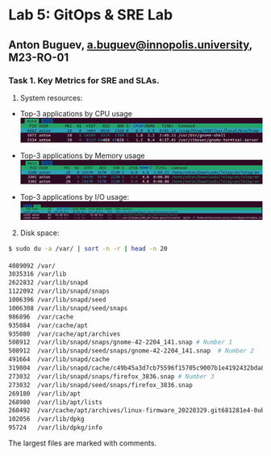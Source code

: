 # Lab 5: GitOps & SRE Lab
## Anton Buguev, a.buguev@innopolis.university, M23-RO-01

### Task 1. Key Metrics for SRE and SLAs.

1. System resources:
- Top-3 applications by CPU usage
![Top CPU usage](images/CPU.png)

- Top-3 applications by Memory usage
![Top Memory usage](images/MEM.png)

- Top-3 applications by I/O usage:
![Top I/O usage](images/IO.png)

2. Disk space:
```sh
$ sudo du -a /var/ | sort -n -r | head -n 20

4089092	/var/
3035316	/var/lib
2622832	/var/lib/snapd
1122092	/var/lib/snapd/snaps
1006396	/var/lib/snapd/seed
1006308	/var/lib/snapd/seed/snaps
986896	/var/cache
935084	/var/cache/apt
935080	/var/cache/apt/archives
508912	/var/lib/snapd/snaps/gnome-42-2204_141.snap # Number 1
508912	/var/lib/snapd/seed/snaps/gnome-42-2204_141.snap  # Number 2
491664	/var/lib/snapd/cache
319804	/var/lib/snapd/cache/c49b45a3d7cb75596f15705c9007b1e4192432bda8fdfed4b72536421fee4d519155a96a45b7fab5c668f959eaa68f46
273032	/var/lib/snapd/snaps/firefox_3836.snap # Number 3
273032	/var/lib/snapd/seed/snaps/firefox_3836.snap
269180	/var/lib/apt
268980	/var/lib/apt/lists
260492	/var/cache/apt/archives/linux-firmware_20220329.git681281e4-0ubuntu3.31_all.deb
102056	/var/lib/dpkg
95724	/var/lib/dpkg/info
```
The largest files are marked with comments.